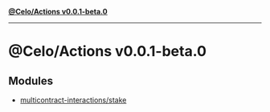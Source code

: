 [**@Celo/Actions v0.0.1-beta.0**](README.md)

***

# @Celo/Actions v0.0.1-beta.0

## Modules

- [multicontract-interactions/stake](multicontract-interactions/stake/README.md)
